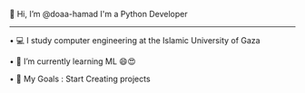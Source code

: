 👋 Hi, I’m @doaa-hamad
I'm a Python Developer
_________________________________________________________________________________________________

• 💻 I study computer engineering at the Islamic University of Gaza

• 🌱 I’m currently learning ML 😄😍

• 🌸 My Goals : Start Creating projects 







<!---
doaa-hamad/doaa-hamad is a ✨ special ✨ repository because its `README.md` (this file) appears on your GitHub profile.
You can click the Preview link to take a look at your changes.
--->
